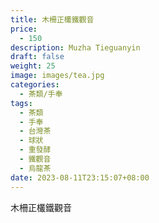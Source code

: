 ```yaml
---
title: 木柵正欉鐵觀音
price:
  - 150
description: Muzha Tieguanyin
draft: false
weight: 25
image: images/tea.jpg
categories:
  - 茶類/手奉
tags:
  - 茶類
  - 手奉
  - 台灣茶
  - 球狀
  - 重發酵
  - 鐵觀音
  - 烏龍茶
date: 2023-08-11T23:15:07+08:00
---
```


 木柵正欉鐵觀音
